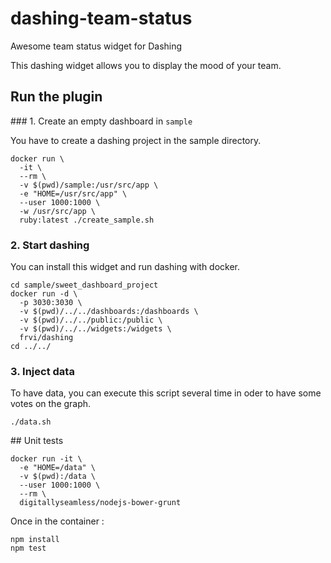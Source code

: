 # dashing-team-status
Awesome team status widget for Dashing

This dashing widget allows you to display the mood of your team.

## Run the plugin

### 1. Create an empty dashboard in `sample`

You have to create a dashing project in the sample directory.

```shell
docker run \
  -it \
  --rm \
  -v $(pwd)/sample:/usr/src/app \
  -e "HOME=/usr/src/app" \
  --user 1000:1000 \
  -w /usr/src/app \
  ruby:latest ./create_sample.sh
```

### 2. Start dashing

You can install this widget and run dashing with docker.

```shell
cd sample/sweet_dashboard_project
docker run -d \
  -p 3030:3030 \
  -v $(pwd)/../../dashboards:/dashboards \
  -v $(pwd)/../../public:/public \
  -v $(pwd)/../../widgets:/widgets \
  frvi/dashing
cd ../../
```

### 3. Inject data

To have data, you can execute this script several time in oder to have some votes on the graph.

```shell
./data.sh
```

## Unit tests

```shell
docker run -it \
  -e "HOME=/data" \
  -v $(pwd):/data \
  --user 1000:1000 \
  --rm \
  digitallyseamless/nodejs-bower-grunt
```

Once in the container :

```shell
npm install
npm test
```